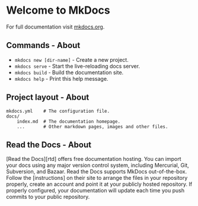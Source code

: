 # Welcome to MkDocs

For full documentation visit [mkdocs.org](http://mkdocs.org).

## Commands - About

* `mkdocs new [dir-name]` - Create a new project.
* `mkdocs serve` - Start the live-reloading docs server.
* `mkdocs build` - Build the documentation site.
* `mkdocs help` - Print this help message.

## Project layout - About

    mkdocs.yml    # The configuration file.
    docs/
        index.md  # The documentation homepage.
        ...       # Other markdown pages, images and other files.

## Read the Docs - About

[Read the Docs][rtd] offers free documentation hosting. You can import your docs
using any major version control system, including Mercurial, Git, Subversion,
and Bazaar. Read the Docs supports MkDocs out-of-the-box. Follow the
[instructions] on their site to arrange the files in your repository properly,
create an account and point it at your publicly hosted repository. If properly
configured, your documentation will update each time you push commits to your
public repository.

